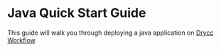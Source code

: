 # Java Quick Start Guide

This guide will walk you through deploying a java application on [Drycc Workflow](https://github.com/drycc/workflow).
